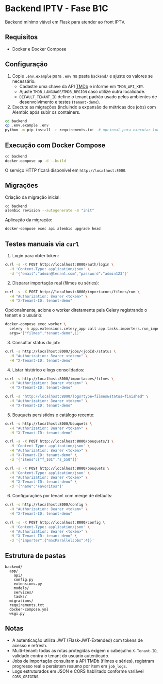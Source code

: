 # Backend IPTV - Fase B1C

Backend mínimo viável em Flask para atender ao front IPTV.

## Requisitos

- Docker e Docker Compose

## Configuração

1. Copie `.env.example` para `.env` na pasta `backend/` e ajuste os valores se necessário.
   - Cadastre uma chave da API [TMDb](https://www.themoviedb.org/) e informe em `TMDB_API_KEY`.
   - Ajuste `TMDB_LANGUAGE`/`TMDB_REGION` caso utilize outra localidade.
   - `DEFAULT_TENANT_ID` define o tenant padrão usado pelos ambientes de desenvolvimento e testes (`tenant-demo`).
2. Execute as migrações (incluindo a expansão de métricas dos jobs) com Alembic após subir os containers.

```bash
cd backend
cp .env.example .env
python -m pip install -r requirements.txt  # opcional para executar localmente
```

## Execução com Docker Compose

```bash
cd backend
docker-compose up -d --build
```

O serviço HTTP ficará disponível em `http://localhost:8000`.

## Migrações

Criação da migração inicial:

```bash
cd backend
alembic revision --autogenerate -m "init"
```

Aplicação da migração:

```bash
docker-compose exec api alembic upgrade head
```

## Testes manuais via `curl`

1. Login para obter token:

```bash
curl -s -X POST http://localhost:8000/auth/login \
  -H 'Content-Type: application/json' \
  -d '{"email":"admin@tenant.com","password":"admin123"}'
```

2. Disparar importação real (filmes ou séries):

```bash
curl -s -X POST http://localhost:8000/importacoes/filmes/run \
  -H "Authorization: Bearer <token>" \
  -H "X-Tenant-ID: tenant-demo"
```

Opcionalmente, acione o worker diretamente pela Celery registrando o tenant e o usuário:

```bash
docker-compose exec worker \
  celery -A app.extensions.celery_app call app.tasks.importers.run_import \
  args='["filmes","tenant-demo",1]'
```

3. Consultar status do job:

```bash
curl -s http://localhost:8000/jobs/<jobId>/status \
  -H "Authorization: Bearer <token>" \
  -H "X-Tenant-ID: tenant-demo"
```

4. Listar histórico e logs consolidados:

```bash
curl -s http://localhost:8000/importacoes/filmes \
  -H "Authorization: Bearer <token>" \
  -H "X-Tenant-ID: tenant-demo"

curl -s "http://localhost:8000/logs?type=filmes&status=finished" \
  -H "Authorization: Bearer <token>" \
  -H "X-Tenant-ID: tenant-demo"
```

5. Bouquets persistidos e catálogo recente:

```bash
curl -s http://localhost:8000/bouquets \
  -H "Authorization: Bearer <token>" \
  -H "X-Tenant-ID: tenant-demo"

curl -s -X POST http://localhost:8000/bouquets/1 \
  -H 'Content-Type: application/json' \
  -H "Authorization: Bearer <token>" \
  -H "X-Tenant-ID: tenant-demo" \
  -d '{"items":["f_101","s_550"]}'

curl -s -X POST http://localhost:8000/bouquets \
  -H 'Content-Type: application/json' \
  -H "Authorization: Bearer <token>" \
  -H "X-Tenant-ID: tenant-demo" \
  -d '{"name":"Favoritos"}'
```

6. Configurações por tenant com merge de defaults:

```bash
curl -s http://localhost:8000/config \
  -H "Authorization: Bearer <token>" \
  -H "X-Tenant-ID: tenant-demo"

curl -s -X POST http://localhost:8000/config \
  -H 'Content-Type: application/json' \
  -H "Authorization: Bearer <token>" \
  -H "X-Tenant-ID: tenant-demo" \
  -d '{"importer":{"maxParallelJobs":4}}'
```

## Estrutura de pastas

```
backend/
  app/
    api/
    config.py
    extensions.py
    models/
    services/
    tasks/
  migrations/
  requirements.txt
  docker-compose.yml
  wsgi.py
```

## Notas

- A autenticação utiliza JWT (Flask-JWT-Extended) com tokens de acesso e refresh.
- Multi-tenant: todas as rotas protegidas exigem o cabeçalho `X-Tenant-ID`, validado contra o tenant do usuário autenticado.
- Jobs de importação consultam a API TMDb (filmes e séries), registram progresso real e persistem resumo por item em `job_logs`.
- Logs estruturados em JSON e CORS habilitado conforme variável `CORS_ORIGINS`.
